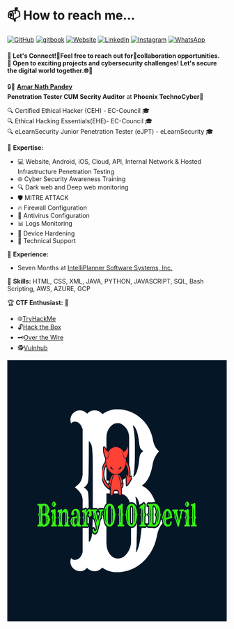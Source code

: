  # 📫 How to reach me...
  
[![GitHub](https://img.shields.io/badge/GitHub-181717?style=for-the-badge&logo=GitHub&logoColor=white)](https://github.com/amarHax/amarHax)
[![gitbook](https://img.shields.io/badge/gitbook-3884FF?style=for-the-badge&logo=gitbook&logoColor=white)](https://www.linkedin.com/in/aniket-tomar-1a735b232)
[![Website](https://img.shields.io/badge/Website-113B92?style=for-the-badge&logo=Website&logoColor=white)](https://binary0101devil.in/)
[![LinkedIn](https://img.shields.io/badge/LinkedIn-0A66C2?style=for-the-badge&logo=LinkedIn&logoColor=white)]([https://www.linkedin.com/in/aniket-tomar-1a735b232](https://www.linkedin.com/in/amar-nath-pandey-5741a1226/))
[![Instagram](https://img.shields.io/badge/Instagram-E4405F?style=for-the-badge&logo=Instagram&logoColor=white)](https://instagram.com/binary0101devil?utm_source=qr&igshid=MzNlNGNkZWQ4Mg==)
[![WhatsApp](https://img.shields.io/badge/WhatsApp-25D366?style=for-the-badge&logo=WhatsApp&logoColor=white)](https://wa.me/7489062662)

#### 📧 Let's Connect!🌱Feel free to reach out for💞️collaboration opportunities. </br> 💼 Open to exciting projects and cybersecurity challenges! Let's secure the digital world together.🌐🔐

🔒🚀 [**Amar Nath Pandey**](https://github.com/amarHax/amarHax)  </br>
**Penetration Tester CUM Secrity Auditor** at **Phoenix TechnoCyber**👋


🔍 Certified  Ethical Hacker (CEH) - EC-Council 🎓</br>
🔍 Ethical Hacking Essentials(EHE)- EC-Council 🎓</br>
🔍 eLearnSecurity Junior Penetration Tester (eJPT) - eLearnSecurity 🎓

🌟 **Expertise:**
- 💻 Website, Android, iOS, Cloud, API, Internal Network & Hosted Infrastructure Penetration Testing
- 🌐 Cyber Security Awareness Training
- 🔍 Dark web and Deep web monitoring
- 🛡️ MITRE ATTACK
- 🔥 Firewall Configuration
- 🦠 Antivirus Configuration
- 📊 Logs Monitoring
- 🔐 Device Hardening
- 💬 Technical Support

💼 **Experience:**
- Seven Months at [IntelliPlanner Software Systems, Inc.](https://www.intelliplanner.com/)

💪 **Skills:** HTML, CSS, XML, JAVA, PYTHON, JAVASCRIPT, SQL, Bash Scripting, AWS, AZURE, GCP

🏆 **CTF Enthusiast:** 🚀
- 🌐[TryHackMe](https://tryhackme.com/)
- 🔓[Hack the Box](https://www.hackthebox.eu/)
- 🗝️[Over the Wire](http://overthewire.org/)
- 🕵️[Vulnhub](https://www.vulnhub.com/)
<img src="https://github.com/Binary0101Devil/Network-Penetration-Testing/blob/main/AD_Penetration-Testing/binary0101devil.png" width="900" height="600">
 
